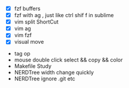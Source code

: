 - [x] fzf buffers
- [x] fzf with ag , just like ctrl shif f in sublime
- [x] vim split ShortCut
- [x] vim ag
- [x] vim fzf
- [x] visual move
- tag op
- mouse double click select && copy && color
- Makefile Study
- NERDTree width change quickly
- NERDTree ignore .git etc
